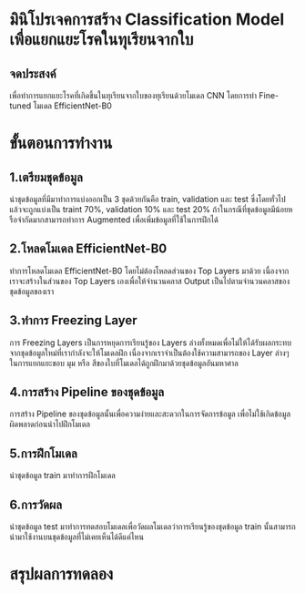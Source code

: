# มินิโปรเจคการสร้าง Classification Model เพื่อแยกแยะโรคในทุเรียนจากใบ
## จดประสงค์
เพื่อทำการแยกแยะโรคที่เกิดขึ้นในทุเรียนจากใบของทุเรียนด้วยโมเดล CNN โดยการทำ Fine-tuned โมเดล EfficientNet-B0 
# ขั้นตอนการทำงาน
## 1.เตรียมชุดข้อมูล
นำชุดข้อมูลที่มีมาทำการแบ่งออกเป็น 3 ชุดด้วยกันคือ train, validation และ test ซึ่งโดยทั่วไปแล้วจะถูกแบ่งเป็น traint 70%, validation 10% และ test 20% ถ้าในกรณีที่ชุดข้อมูลมีน้อยหรือจำกัดมากสามารถทำการ Augmented เพื่อเพิ่มข้อมูลที่ใช้ในการฝึกได้
## 2.โหลดโมเดล EfficientNet-B0
ทำการโหลดโมเดล EfficientNet-B0 โดยไม่ต้องโหลดส่วนของ Top Layers มาด้วย เนื่องจากเราจะสร้างในส่วนของ Top Layers เองเพื่อให้จำนวนคลาส Output เป็นไปตามจำนวนคลาสของชุดข้อมูลของเรา
## 3.ทำการ Freezing Layer 
การ Freezing Layers เป็นการหยุดการเรียนรู้ของ Layers ล่างทั้งหมดเพื่อไม่ให้ได้รับผลกระทบจากชุดข้อมูลใหม่ที่เรากำลังจะให้โมเดลฝึก เนื่องจากเราจำเป็นต้องใช้ความสามารถของ Layer ล่างๆ ในการแยกแยะขอบ มุม หรือ สีของใบที่โมเดลได้ถูกฝึกมาด้วยชุดข้อมูลอันมหาศาล
## 4.การสร้าง Pipeline ของชุดข้อมูล
การสร้าง Pipeline ของชุดข้อมูลนั้นเพื่อความง่ายและสะดวกในการจัดการข้อมูล เพื่อไม่ใช้เกิดข้อมูลผิดพลาดก่อนนำไปฝึกโมเดล
## 5.การฝึกโมเดล
นำชุดข้อมูล train มาทำการฝึกโมเดล
## 6.การวัดผล
นำชุดข้อมูล test มาทำการทดสอบโมเดลเพื่อวัดผลโมเดลว่าการเรียนรู้ของชุดข้อมูล train นั้นสามารถนำมาใช้งานบนชุดข้อมูลที่ไม่เคยเห็นได้ดีแค่ไหน
# สรุปผลการทดลอง
